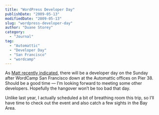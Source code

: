 ```yaml
---
title: "WordPress Developer Day"
publishDate: "2009-05-13"
modifiedDate: "2009-05-13"
slug: "wordpress-developer-day"
author: "Duane Storey"
category:
  - "Journal"
tag:
  - "Automattic"
  - "Developer Day"
  - "San Francisco"
  - "wordcamp"
---
```


As [Matt recently indicated](http://ma.tt/2009/05/wordcamp-developer-day/#comments), there will be a developer day on the Sunday after WordCamp San Francisco down at the Automattic offices on Pier 38. Should be a good time — I’m looking forward to meeting some other developers. Hopefully the hangover won’t be too bad that day.

Unlike last year, I actually scheduled a bit of breathing room this trip, so I’ll have time to check out the event and also catch a few sights in the Bay Area.